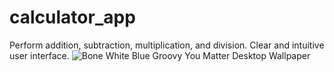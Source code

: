 # calculator_app
Perform addition, subtraction, multiplication, and division. Clear and intuitive user interface.
![Bone White Blue Groovy You Matter Desktop Wallpaper](https://github.com/asmamaryam/calculator_app/assets/51776014/04efa619-71a4-4dc3-aa71-f16b70e63ae5)

